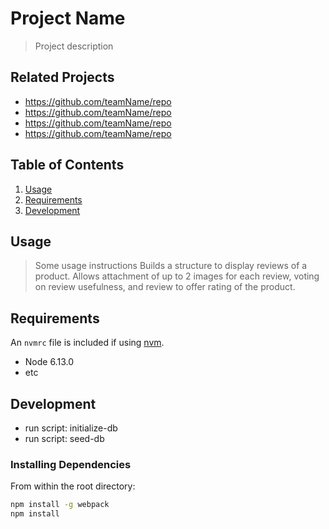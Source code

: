 # Project Name

> Project description

## Related Projects

  - https://github.com/teamName/repo
  - https://github.com/teamName/repo
  - https://github.com/teamName/repo
  - https://github.com/teamName/repo

## Table of Contents

1. [Usage](#Usage)
1. [Requirements](#requirements)
1. [Development](#development)

## Usage

> Some usage instructions
Builds a structure to display reviews of a product.  Allows attachment of up to 2 images for each review, voting on review usefulness, and review to offer rating of the product.

## Requirements

An `nvmrc` file is included if using [nvm](https://github.com/creationix/nvm).

- Node 6.13.0
- etc

## Development

- run script: initialize-db
- run script: seed-db

### Installing Dependencies

From within the root directory:

```sh
npm install -g webpack
npm install
```
